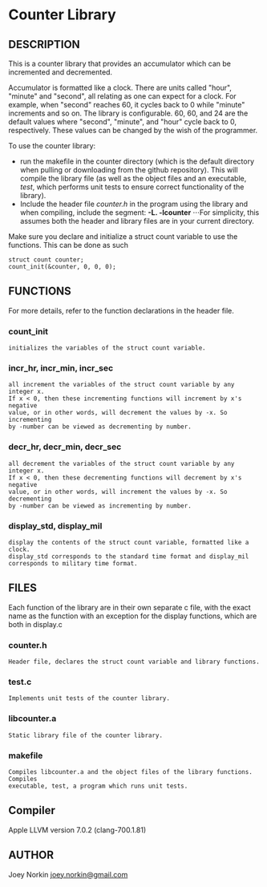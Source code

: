 # Counter Library

## DESCRIPTION
This is a counter library that provides an accumulator which can be incremented
and decremented.

Accumulator is formatted like a clock. There are units called "hour", "minute"
and "second", all relating as one can expect for a clock. For example, when
"second" reaches 60, it cycles back to 0 while "minute" increments and so on.
The library is configurable. 60, 60, and 24 are the default values where "second",
"minute", and "hour" cycle back to 0, respectively. These values can be changed
by the wish of the programmer.

To use the counter library:
* run the makefile in the counter directory (which is the default directory when
pulling or downloading from the github repository). This will compile the library
file (as well as the object files and an executable, *test*, which performs unit
tests to ensure correct functionality of the library).
* Include the header file *counter.h* in the program using the library and when
compiling, include the segment: **-L. -lcounter**
⋅⋅⋅For simplicity, this assumes both the header and library files are in your
current directory.

Make sure you declare and initialize a struct count variable to use the
functions. This can be done as such

    struct count counter;
    count_init(&counter, 0, 0, 0);



## FUNCTIONS
For more details, refer to the function declarations in the header file.

### count_init
    initializes the variables of the struct count variable.

### incr_hr, incr_min, incr_sec
    all increment the variables of the struct count variable by any integer x.
    If x < 0, then these incrementing functions will increment by x's negative
    value, or in other words, will decrement the values by -x. So incrementing
    by -number can be viewed as decrementing by number.


### decr_hr, decr_min, decr_sec
    all decrement the variables of the struct count variable by any integer x.
    If x < 0, then these decrementing functions will decrement by x's negative
    value, or in other words, will increment the values by -x. So decrementing
    by -number can be viewed as incrementing by number.

### display_std, display_mil
    display the contents of the struct count variable, formatted like a clock.
    display_std corresponds to the standard time format and display_mil
    corresponds to military time format.



## FILES
Each function of the library are in their own separate c file, with the exact name
as the function with an exception for the display functions, which are both in display.c

### counter.h
    Header file, declares the struct count variable and library functions.

### test.c
    Implements unit tests of the counter library.

### libcounter.a
    Static library file of the counter library.

### makefile
    Compiles libcounter.a and the object files of the library functions. Compiles
    executable, test, a program which runs unit tests.


## Compiler
Apple LLVM version 7.0.2 (clang-700.1.81)



## AUTHOR
Joey Norkin
joey.norkin@gmail.com
